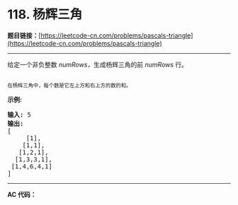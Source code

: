 # 118. 杨辉三角

**题目链接：**[https://leetcode-cn.com/problems/pascals-triangle](https://leetcode-cn.com/problems/pascals-triangle)

---

<div class="content__1Y2H">
 <div class="notranslate">
  <p>给定一个非负整数&nbsp;<em>numRows，</em>生成杨辉三角的前&nbsp;<em>numRows&nbsp;</em>行。</p> 
  <p><img src="https://upload.wikimedia.org/wikipedia/commons/0/0d/PascalTriangleAnimated2.gif" alt=""></p> 
  <p><small>在杨辉三角中，每个数是它左上方和右上方的数的和。</small></p> 
  <p><strong>示例:</strong></p> 
  <pre class="language-text"><strong>输入:</strong> 5
<strong>输出:</strong>
[
     [1],
    [1,1],
   [1,2,1],
  [1,3,3,1],
 [1,4,6,4,1]
]</pre> 
 </div>
</div>

---

**AC 代码：**

```java

```